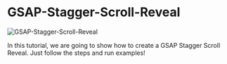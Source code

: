 # GSAP-Stagger-Scroll-Reveal

![GSAP-Stagger-Scroll-Reveal](https://user-images.githubusercontent.com/82109268/216886596-75e9b98c-a960-4eaf-94f9-5e345a3c2f5c.jpg)


In this tutorial, we are going to show how to create a GSAP Stagger Scroll Reveal. Just follow the steps and run examples!

